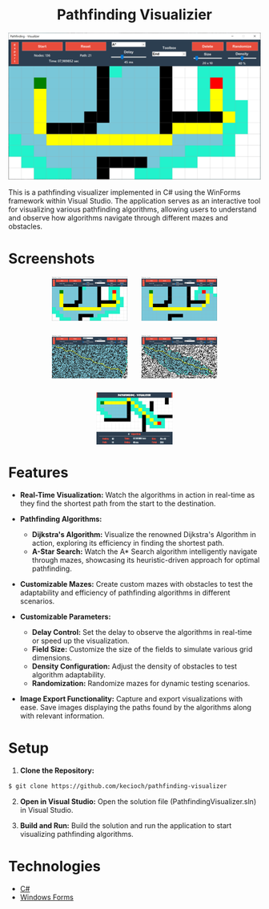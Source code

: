 <h1 align="center">
  Pathfinding Visualizier
<br>
</h1>

<p align="center">
  <img src="./Static/PV-Screenshot-1.PNG" />
</p>

This is a pathfinding visualizer implemented in C# using the WinForms framework within Visual Studio. The application serves as an interactive tool for visualizing various pathfinding algorithms, allowing users to understand and observe how algorithms navigate through different mazes and obstacles.

# Screenshots

<div align="center" style="display: flex; justify-content: center; items-align:center; flex-wrap: wrap; gap: 2em">
  <img src="./Static/PV-Screenshot-1.PNG" width="30%" />
  <img src="./Static/PV-Screenshot-2.PNG" width="30%" />
  <img src="./Static/PV-Screenshot-3.PNG" width="30%" />
  <img src="./Static/PV-Screenshot-4.PNG" width="30%" />
  <img src="./Static/PV-AStar.jpeg" width="30%" />
</div >

# Features

- **Real-Time Visualization:** Watch the algorithms in action in real-time as they find the shortest path from the start to the destination.

- **Pathfinding Algorithms:**

  - **Dijkstra's Algorithm:** Visualize the renowned Dijkstra's Algorithm in action, exploring its efficiency in finding the shortest path.
  - **A-Star Search:** Watch the A\* Search algorithm intelligently navigate through mazes, showcasing its heuristic-driven approach for optimal pathfinding.

- **Customizable Mazes:** Create custom mazes with obstacles to test the adaptability and efficiency of pathfinding algorithms in different scenarios.

- **Customizable Parameters:**

  - **Delay Control:** Set the delay to observe the algorithms in real-time or speed up the visualization.
  - **Field Size:** Customize the size of the fields to simulate various grid dimensions.
  - **Density Configuration:** Adjust the density of obstacles to test algorithm adaptability.
  - **Randomization:** Randomize mazes for dynamic testing scenarios.

- **Image Export Functionality:** Capture and export visualizations with ease. Save images displaying the paths found by the algorithms along with relevant information.

# Setup

1.  **Clone the Repository:**

```bash
$ git clone https://github.com/kecioch/pathfinding-visualizer
```

2. **Open in Visual Studio:**
   Open the solution file (PathfindingVisualizer.sln) in Visual Studio.

3. **Build and Run:**
   Build the solution and run the application to start visualizing pathfinding algorithms.

# Technologies

- [C#](<https://www.wikipedia.org/wiki/C_Sharp_(programming_language)>)
- [Windows Forms](https://www.wikipedia.org/wiki/Windows_Forms)
